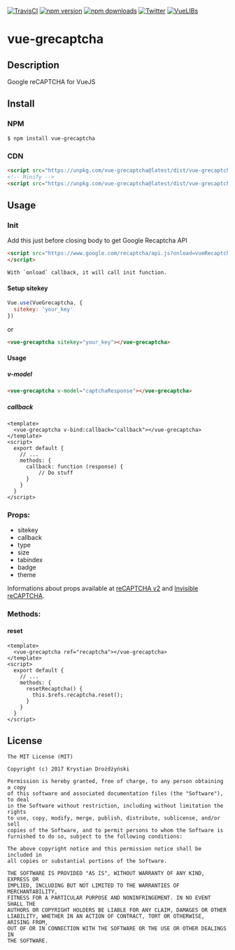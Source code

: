 [![TravisCI](https://travis-ci.org/drozdzynski/vue-grecaptcha.svg?branch=master)](https://travis-ci.org/drozdzynski/vue-grecaptcha)
[![npm version](https://img.shields.io/npm/v/vue-grecaptcha.svg?style=flat)](https://www.npmjs.com/package/vue-grecaptcha)
[![npm downloads](https://img.shields.io/npm/dm/vue-grecaptcha.svg?style=flat)](https://www.npmjs.com/package/vue-grecaptcha)
[![Twitter](https://img.shields.io/twitter/follow/drozdzynskime.svg?style=social&label=Follow)](https://twitter.com/drozdzynskime)
[![VueLIBs](https://img.shields.io/badge/VueLIBS-vue--grecaptcha-C51162.svg)](https://vuelibs.org/libraries/701ba4f3-a1f1-4908-8e93-2f8f93b4e47f)



# vue-grecaptcha

## Description
Google reCAPTCHA for VueJS

## Install

### NPM

```shell
$ npm install vue-grecaptcha
```

### CDN
```html
<script src="https://unpkg.com/vue-grecaptcha@latest/dist/vue-grecaptcha.js"></script>
<!-- Minify -->
<script src="https://unpkg.com/vue-grecaptcha@latest/dist/vue-grecaptcha.min.js"></script>
```

## Usage

### Init
Add this just before closing body to get Google Recaptcha API
```html
<script src="https://www.google.com/recaptcha/api.js?onload=vueRecaptchaInit&render=explicit" async defer>
</script>
```
```
With `onload` callback, it will call init function.
```

#### Setup sitekey
```javascript
Vue.use(VueGrecaptcha, {
  sitekey: 'your_key'
})
```
or
```html
<vue-grecaptcha sitekey="your_key"></vue-grecaptcha>
```

#### Usage

##### v-model
```html
<vue-grecaptcha v-model="captchaResponse"></vue-grecaptcha>
```

##### callback
```vue
<template>
  <vue-grecaptcha v-bind:callback="callback"></vue-grecaptcha>
</template>
<script>
  export default {
    // ...
    methods: {
      callback: function (response) {
          // Do stuff
      }
    }
  }
</script>
```

### Props:
* sitekey
* callback
* type
* size
* tabindex
* badge
* theme

Informations about props available at <a href="https://developers.google.com/recaptcha/docs/display">reCAPTCHA v2</a> and <a href="https://developers.google.com/recaptcha/docs/invisible">Invisible reCAPTCHA</a>. 

### Methods:

#### reset
```vue
<template>
  <vue-grecaptcha ref="recaptcha"></vue-grecaptcha>
</template>
<script>
  export default {
    // ...
    methods: {
      resetRecaptcha() {
        this.$refs.recaptcha.reset();
      }
    }
  }
</script>
```

## License
```
The MIT License (MIT)

Copyright (c) 2017 Krystian Drożdżyński

Permission is hereby granted, free of charge, to any person obtaining a copy
of this software and associated documentation files (the "Software"), to deal
in the Software without restriction, including without limitation the rights
to use, copy, modify, merge, publish, distribute, sublicense, and/or sell
copies of the Software, and to permit persons to whom the Software is
furnished to do so, subject to the following conditions:

The above copyright notice and this permission notice shall be included in
all copies or substantial portions of the Software.

THE SOFTWARE IS PROVIDED "AS IS", WITHOUT WARRANTY OF ANY KIND, EXPRESS OR
IMPLIED, INCLUDING BUT NOT LIMITED TO THE WARRANTIES OF MERCHANTABILITY,
FITNESS FOR A PARTICULAR PURPOSE AND NONINFRINGEMENT. IN NO EVENT SHALL THE
AUTHORS OR COPYRIGHT HOLDERS BE LIABLE FOR ANY CLAIM, DAMAGES OR OTHER
LIABILITY, WHETHER IN AN ACTION OF CONTRACT, TORT OR OTHERWISE, ARISING FROM,
OUT OF OR IN CONNECTION WITH THE SOFTWARE OR THE USE OR OTHER DEALINGS IN
THE SOFTWARE.
```
